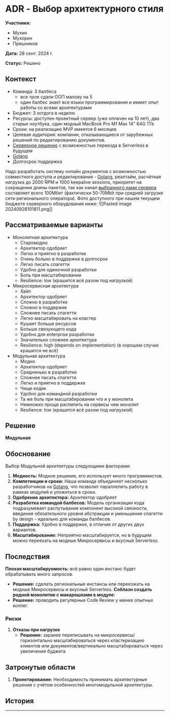 # ADR - **Выбор архитектурного стиля**

**Участники:**
- Мухин
- Мухорин
- Пряшников

**Дата:** 28 сент. 2024 г.

**Статус:** Решено

## Контекст

- Команда: 3 балбеса
  - все трое сдали ООП малову на 5
  - один балбес знает все языки программирования и иммет опыт работы со всеми архитектурами
- Бюджет: 3 хотдога в неделю 
- Ресурсы: доступен проектный сервер (уже оплачен на 10 лет), два старых ноутбука, один модный MacBook Pro M1 Max 14" 64G 1Tb
- Сроки: на реализацию MVP имеется 6 месяцев
- Целевая аудитория: компании, отказывающиеся от зарубежных решений по редактированию документов.
- [Серверное решение](ADR-1.md) с возможностью переезда в Serverless в будущем
- [Golang](ADR-2.md)
- Долгосрок поддержка

Надо разработать систему онлайн документов с возможностью совместного доступа и редактирования - [Golang](ADR-2.md), реалтайм, расчётная нагрузка до 2000 RPM и 1000 keepalive sessions, приоритет на сокращении длины пакетов, так как канал [выбранного нами сервера](ADR-1.md) составляет всего 100Мбит (фактически 50-70Mbit при средней загрузке сети регионального оператора). Фото доступного при нашем текущем бюджете серверного оборудования ниже:
![[Pasted image 20240928101811.png]]

## Рассматриваемые варианты

- Монолитная архитектура
	- Старомодно
    - Архитектор одобряет
	- Легко и приятно в разработке
    - Очень больно в поддержке в долгосрок
    - Легко писать спагетти
    - Удобно для одиночной разработки
	- Боль при масштабировании
	- Resilience: low (крашится всё разом под нагрузкой)
- Микросервисная архитектура
    - Хайп
    - Архитектор одобряет
    - Сложно в разработке
    - Сложно в поддержке
    - Сложнее писать спагетти
    - Легко масштабировать на кластер
    - Кушает больше ресурсов
    - Больше связующего кода
    - Удобно для enterprise разработки
    - Значительно сложнее архитектура
    - Resilience: high (depends on implementation) (в хорошем случае крашится не всё)
- Модульная архитектура
    - Модно
    - Архитектор одобряет
    - Средненько в разработке
    - Сложнее писать спагетти
    - Легко и приятно в поддержке
    - Чище кодик
    - Удобно для командной разработки
	- Та же боль при масштабировании что и у монолита
    - Немножко проще распилить на сервисы чем монолит
    - Resilience: low (крашится всё разом под нагрузкой)


## Решение

**Модульная**

## Обоснование

Выбор Модульной архитектуры следующими факторами:

1. **Модность:** Модное решение, его использует много программистов.
2. **Компетенции и сроки:** Наша команда объединяет несколько разработчиков на [Golang](ADR-2.md), что позволит параллелить работу в рамках модулей и уложиться в сроки.
3. **Одобрение архитектора:** Архитектор одобряет
4. **Разработка командой балбесов:** Модель организации кода подразумевает распутывание компонент высокой связности, введение обязательного уровня абстракции и уменьшение спагетти by design - идеально для команды балбесов.
5. **Поддержка:** Удобно в поддержке, в отличие от других двух вариантов.
5. **Масштабирование:** Неприятно масштабируется, но в будущем можно переехать на модные Микросервисы и вкусный Serverless.

## Последствия

**Плохая масштабируемость:** всё равно один инстанс будет обрабатывать много запросов.
  - **Решение:** сделать региональные инстансы или переезжать на модные Микросервисы и вкусный Serverless.
**Соблазн создать родной монолитик с макарошками в модуле:**  
  - **Решение:** проводить регулярные Code Review у менее опытных коллег.
### Риски
1. **Отказы при нагрузке**
   - **Решение:** заранее переписывать на микросервисы/горизонтально масштабироваться через кластеризацию клиентов или документов/вертикально масштабироваться через увеличение буджета

## Затронутые области

1. **Проектирование:** Необходимость принимать архитектурные решения с учётом особенностей многомодульной архитектуры.

## История

----
